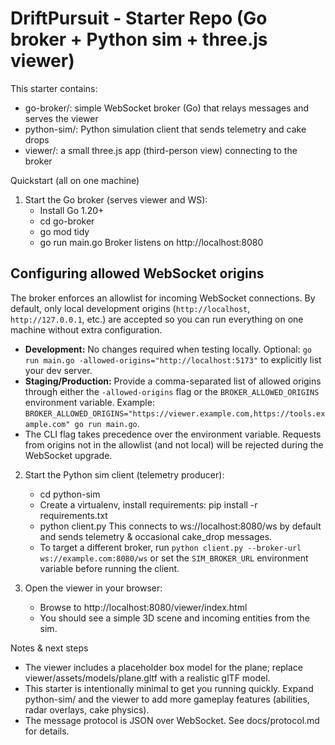 DriftPursuit - Starter Repo (Go broker + Python sim + three.js viewer)
====================================================================

This starter contains:
- go-broker/: simple WebSocket broker (Go) that relays messages and serves the viewer
- python-sim/: Python simulation client that sends telemetry and cake drops
- viewer/: a small three.js app (third-person view) connecting to the broker

Quickstart (all on one machine)
1. Start the Go broker (serves viewer and WS):
   - Install Go 1.20+
   - cd go-broker
   - go mod tidy
   - go run main.go
   Broker listens on http://localhost:8080

Configuring allowed WebSocket origins
-------------------------------------
The broker enforces an allowlist for incoming WebSocket connections. By default, only local development origins (`http://localhost`, `http://127.0.0.1`, etc.) are accepted so you can run everything on one machine without extra configuration.

- **Development:** No changes required when testing locally. Optional: `go run main.go -allowed-origins="http://localhost:5173"` to explicitly list your dev server.
- **Staging/Production:** Provide a comma-separated list of allowed origins through either the `-allowed-origins` flag or the `BROKER_ALLOWED_ORIGINS` environment variable. Example: `BROKER_ALLOWED_ORIGINS="https://viewer.example.com,https://tools.example.com" go run main.go`.
- The CLI flag takes precedence over the environment variable. Requests from origins not in the allowlist (and not local) will be rejected during the WebSocket upgrade.

2. Start the Python sim client (telemetry producer):
   - cd python-sim
   - Create a virtualenv, install requirements: pip install -r requirements.txt
   - python client.py
   This connects to ws://localhost:8080/ws by default and sends telemetry & occasional cake_drop messages.
   - To target a different broker, run `python client.py --broker-url ws://example.com:8080/ws` or set the
     `SIM_BROKER_URL` environment variable before running the client.

3. Open the viewer in your browser:
   - Browse to http://localhost:8080/viewer/index.html
   - You should see a simple 3D scene and incoming entities from the sim.

Notes & next steps
- The viewer includes a placeholder box model for the plane; replace viewer/assets/models/plane.gltf with a realistic glTF model.
- This starter is intentionally minimal to get you running quickly. Expand python-sim/ and the viewer to add more gameplay features (abilities, radar overlays, cake physics).
- The message protocol is JSON over WebSocket. See docs/protocol.md for details.
